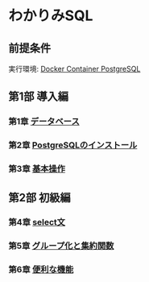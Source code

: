 # わかりみSQL
## 前提条件
実行環境: [Docker Container PostgreSQL](https://hub.docker.com/_/postgres)
## 第1部 導入編
### 第1章 [データベース](https://github.com/thetaru/memorandum/tree/master/Summary/wakarimi_SQL/1)
### 第2章 [PostgreSQLのインストール]()
### 第3章 [基本操作]()
## 第2部 初級編
### 第4章 [select文]()
### 第5章 [グループ化と集約関数]()
### 第6章 [便利な機能]()
